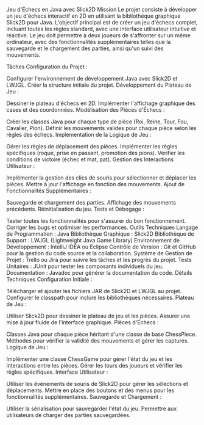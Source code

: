 Jeu d'Échecs en Java avec Slick2D
Mission
Le projet consiste à développer un jeu d'échecs interactif en 2D en utilisant la bibliothèque graphique Slick2D pour Java. L'objectif principal est de créer un jeu d'échecs complet, incluant toutes les règles standard, avec une interface utilisateur intuitive et réactive. Le jeu doit permettre à deux joueurs de s'affronter sur un même ordinateur, avec des fonctionnalités supplémentaires telles que la sauvegarde et le chargement des parties, ainsi qu'un suivi des mouvements.

Tâches
Configuration du Projet :

Configurer l'environnement de développement Java avec Slick2D et LWJGL.
Créer la structure initiale du projet.
Développement du Plateau de Jeu :

Dessiner le plateau d'échecs en 2D.
Implémenter l'affichage graphique des cases et des coordonnées.
Modélisation des Pièces d'Échecs :

Créer les classes Java pour chaque type de pièce (Roi, Reine, Tour, Fou, Cavalier, Pion).
Définir les mouvements valides pour chaque pièce selon les règles des échecs.
Implémentation de la Logique de Jeu :

Gérer les règles de déplacement des pièces.
Implémenter les règles spécifiques (roque, prise en passant, promotion des pions).
Vérifier les conditions de victoire (échec et mat, pat).
Gestion des Interactions Utilisateur :

Implémenter la gestion des clics de souris pour sélectionner et déplacer les pièces.
Mettre à jour l'affichage en fonction des mouvements.
Ajout de Fonctionnalités Supplémentaires :

Sauvegarde et chargement des parties.
Affichage des mouvements précédents.
Réinitialisation du jeu.
Tests et Débogage :

Tester toutes les fonctionnalités pour s'assurer du bon fonctionnement.
Corriger les bugs et optimiser les performances.
Outils Techniques
Langage de Programmation : Java
Bibliothèque Graphique : Slick2D
Bibliothèque de Support : LWJGL (Lightweight Java Game Library)
Environnement de Développement : IntelliJ IDEA ou Eclipse
Contrôle de Version : Git et GitHub pour la gestion du code source et la collaboration.
Système de Gestion de Projet : Trello ou Jira pour suivre les tâches et les progrès du projet.
Tests Unitaires : JUnit pour tester les composants individuels du jeu.
Documentation : Javadoc pour générer la documentation du code.
Détails Techniques
Configuration Initiale :

Télécharger et ajouter les fichiers JAR de Slick2D et LWJGL au projet.
Configurer le classpath pour inclure les bibliothèques nécessaires.
Plateau de Jeu :

Utiliser Slick2D pour dessiner le plateau de jeu et les pièces.
Assurer une mise à jour fluide de l'interface graphique.
Pièces d'Échecs :

Classes Java pour chaque pièce héritant d'une classe de base ChessPiece.
Méthodes pour vérifier la validité des mouvements et gérer les captures.
Logique de Jeu :

Implémenter une classe ChessGame pour gérer l'état du jeu et les interactions entre les pièces.
Gérer les tours des joueurs et vérifier les règles spécifiques.
Interface Utilisateur :

Utiliser les événements de souris de Slick2D pour gérer les sélections et déplacements.
Mettre en place des boutons et des menus pour les fonctionnalités supplémentaires.
Sauvegarde et Chargement :

Utiliser la sérialisation pour sauvegarder l'état du jeu.
Permettre aux utilisateurs de charger des parties sauvegardées.
